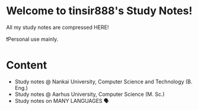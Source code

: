 # Welcome to tinsir888's Study Notes!

All my study notes are compressed HERE!

❗Personal use mainly.

# Content

- Study notes @ Nankai University, Computer Science and Technology (B. Eng.)
- Study notes @ Aarhus University, Computer Science (M. Sc.)
- Study notes on MANY LANGUAGES 🗣️